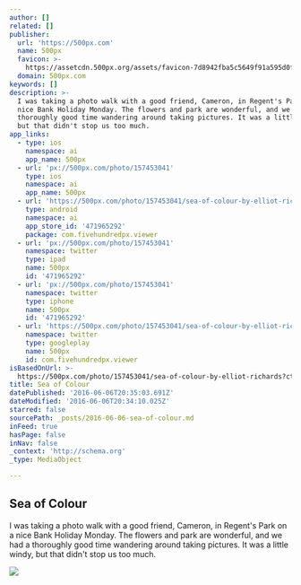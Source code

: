 ```yaml
---
author: []
related: []
publisher:
  url: 'https://500px.com'
  name: 500px
  favicon: >-
    https://assetcdn.500px.org/assets/favicon-7d8942fba5c5649f91a595d0fc749c83.ico
  domain: 500px.com
keywords: []
description: >-
  I was taking a photo walk with a good friend, Cameron, in Regent's Park on a
  nice Bank Holiday Monday. The flowers and park are wonderful, and we had a
  thoroughly good time wandering around taking pictures. It was a little windy,
  but that didn't stop us too much.
app_links:
  - type: ios
    namespace: ai
    app_name: 500px
  - url: 'px://500px.com/photo/157453041'
    type: ios
    namespace: ai
    app_name: 500px
  - url: 'https://500px.com/photo/157453041/sea-of-colour-by-elliot-richards'
    type: android
    namespace: ai
    app_store_id: '471965292'
    package: com.fivehundredpx.viewer
  - url: 'px://500px.com/photo/157453041'
    namespace: twitter
    type: ipad
    name: 500px
    id: '471965292'
  - url: 'px://500px.com/photo/157453041'
    namespace: twitter
    type: iphone
    name: 500px
    id: '471965292'
  - url: 'https://500px.com/photo/157453041/sea-of-colour-by-elliot-richards'
    namespace: twitter
    type: googleplay
    name: 500px
    id: com.fivehundredpx.viewer
isBasedOnUrl: >-
  https://500px.com/photo/157453041/sea-of-colour-by-elliot-richards?ctx_page=1&from=user&user_id=2991141
title: Sea of Colour
datePublished: '2016-06-06T20:35:03.691Z'
dateModified: '2016-06-06T20:34:10.025Z'
starred: false
sourcePath: _posts/2016-06-06-sea-of-colour.md
inFeed: true
hasPage: false
inNav: false
_context: 'http://schema.org'
_type: MediaObject

---
```

<article style=""><h1>Sea of Colour</h1><p>I was taking a photo walk with a good friend, Cameron, in Regent's Park on a nice Bank Holiday Monday. The flowers and park are wonderful, and we had a thoroughly good time wandering around taking pictures. It was a little windy, but that didn't stop us too much.</p><img src="https://drscdn.500px.org/photo/157453041/q%3D80_m%3D2000/3c3c02d78aa46f7152d5ae667e735446" /></article>